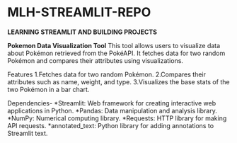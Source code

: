 # MLH-STREAMLIT-REPO
**LEARNING STREAMLIT AND BUILDING PROJECTS**

**Pokemon Data Visualization Tool**
 This tool allows users to visualize data about Pokémon retrieved from the PokéAPI. It fetches data for two random Pokémon and compares their attributes using visualizations.
 
 Features
 1.Fetches data for two random Pokémon.
 2.Compares their attributes such as name, weight, and type.
 3.Visualizes the base stats of the two Pokémon in a bar chart.

Dependencies-
*Streamlit: Web framework for creating interactive web applications in Python.
*Pandas: Data manipulation and analysis library.
*NumPy: Numerical computing library.
*Requests: HTTP library for making API requests.
*annotated_text: Python library for adding annotations to Streamlit text.
